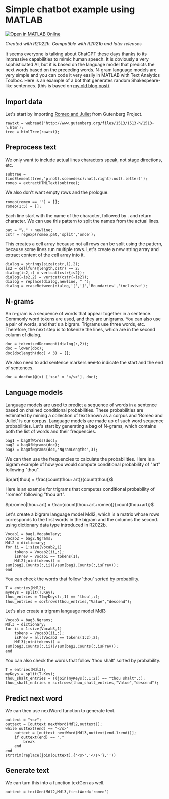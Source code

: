 # Simple chatbot example using MATLAB
[![Open in MATLAB Online](https://www.mathworks.com/images/responsive/global/open-in-matlab-online.svg)](https://matlab.mathworks.com/open/github/v1?repo=toshiakit/simple_chatbot)

_Created with R2022b. Compatible with R2021b and later releases_

It seems everyone is talking about ChatGPT these days thanks to its impressive capabilities to mimic human speech. It is obviously a very sophisticated AI, but it is based on the language model that predicts the next words based on the preceding words.
N-gram language models are very simple and you can code it very easily in MATLAB with Text Analytics Toolbox. Here is an example of a bot that generates random Shakespeare-like sentences. (this is based on [my old blog post](https://blogs.mathworks.com/loren/2015/09/09/text-mining-shakespeare-with-matlab/)).
## Import data
Let's start by importing [Romeo and Juliet](http://www.gutenberg.org/files/1513/1513-h/1513-h.htm) from Gutenberg Project.
```
rawtxt = webread('http://www.gutenberg.org/files/1513/1513-h/1513-h.htm');
tree = htmlTree(rawtxt);
```
## Preprocess text
We only want to include actual lines characters speak, not stage directions, etc.
```
subtree = findElement(tree,'p:not(.scenedesc):not(.right):not(.letter)');
romeo = extractHTMLText(subtree);
```
We also don't want empty rows and the prologue.
```
romeo(romeo == '') = [];
romeo(1:5) = [];
```
Each line start with the name of the character, followed by . and return character. We can use this pattern to split the names from the actual lines.
```
pat = "\." + newline;
cstr = regexp(romeo,pat,'split','once');
```
This creates a cell array because not all rows can be split using the pattern, because some lines run multiple rows. Let's create a new string array and extract content of the cell array into it.
```
dialog = strings(size(cstr,1),2);
is2 = cellfun(@length,cstr) == 2;
dialog(is2,:) = vertcat(cstr{is2});
dialog(~is2,2) = vertcat(cstr{~is2});
dialog = replace(dialog,newline, " ");
dialog = eraseBetween(dialog,'[',']','Boundaries','inclusive');
```
## N-grams
An n-gram is a sequence of words that appear together in a sentence. Commonly word tokens are used, and they are unigrams. You can also use a pair of words, and that's a bigram. Trigrams use three words, etc.
Therefore, the next step is to tokenize the lines, which are in the second column of dialog.
```
doc = tokenizedDocument(dialog(:,2));
doc = lower(doc);
doc(doclength(doc) < 3) = [];
```
We also need to add sentence markers <s> and </s> to indicate the start and the end of sentences.
```
doc = docfun(@(x) ['<s>' x '</s>'], doc);
```
## Language models
Language models are used to predict a sequence of words in a sentence based on chained conditional probabilities. These probabilities are estimated by mining a collection of text known as a corpus and 'Romeo and Juliet' is our corpus. Language models are made up of such word sequence probabilities.
Let's start by generating a bag of N-grams, which contains both the list of words and their frequencies.
```
bag1 = bagOfWords(doc);
bag2 = bagOfNgrams(doc);
bag3 = bagOfNgrams(doc,'NgramLengths',3);
```
We can then use the frequencies to calculate the probabilities.
Here is a bigram example of how you would compute conditional probability of "art" following "thou".

$p(art|thou) = \frac{count(thou+art)}{count(thou)}$

Here is an example for trigrams that computes conditional probability of "romeo" following "thou art".

$p(romeo|thou+art) = \frac{count(thou+art+romeo)}{count(thou+art)}$

Let's create a bigram language model Mdl2, which is a matrix whose rows corresponds to the first words in the bigram and the columns the second. using dictionary data type introduced in R2022b. 
```
Vocab1 = bag1.Vocabulary;
Vocab2 = bag2.Ngrams;
Mdl2 = dictionary;
for ii = 1:size(Vocab2,1)
    tokens = Vocab2(ii,:);
    isPrev = Vocab1 == tokens(1);
    Mdl2(join(tokens)) = sum(bag2.Counts(:,ii))/sum(bag1.Counts(:,isPrev)); 
end
```
You can check the words that follow 'thou' sorted by probability.
```
T = entries(Mdl2);
myKeys = split(T.Key);
thou_entries = T(myKeys(:,1) == 'thou',:);
thou_entries = sortrows(thou_entries,"Value","descend");
```
Let's also create a trigram language model Mdl3
```
Vocab3 = bag3.Ngrams;
Mdl3 = dictionary;
for ii = 1:size(Vocab3,1)
    tokens = Vocab3(ii,:);
    isPrev = all(Vocab2 == tokens(1:2),2);
    Mdl3(join(tokens)) = sum(bag3.Counts(:,ii))/sum(bag2.Counts(:,isPrev));
end
```
You can also check the words that follow 'thou shalt' sorted by probability.
```
T = entries(Mdl3);
myKeys = split(T.Key);
thou_shalt_entries = T(join(myKeys(:,1:2)) == "thou shalt",:);
thou_shalt_entries = sortrows(thou_shalt_entries,"Value","descend");
```
## Predict next word
We can then use nextWord function to generate text.
```
outtext = "<s>";
outtext = [outtext nextWord(Mdl2,outtext)];
while outtext(end) ~= "</s>"
    outtext = [outtext nextWord(Mdl3,outtext(end-1:end))];
    if outtext(end) == "."
        break
    end
end
strtrim(replace(join(outtext),{'<s>','</s>'},''))
```
## Generate text
We can turn this into a function textGen as well.
```
outtext = textGen(Mdl2,Mdl3,firstWord='romeo')
```
